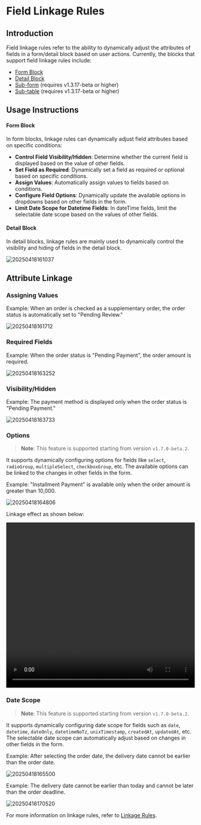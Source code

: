 # Field Linkage Rules

## Introduction

Field linkage rules refer to the ability to dynamically adjust the attributes of fields in a form/detail block based on user actions. Currently, the blocks that support field linkage rules include:

- [Form Block](/handbook/ui/blocks/data-blocks/form#%E8%81%94%E5%8A%A8%E8%A7%84%E5%88%99)
- [Detail Block](/handbook/ui/blocks/data-blocks/details#%E8%81%94%E5%8A%A8%E8%A7%84%E5%88%99)
- [Sub-form](/handbook/ui/fields/specific/nester) (requires v1.3.17-beta or higher)
- [Sub-table](/handbook/ui/fields/specific/sub-table) (requires v1.3.17-beta or higher)

## Usage Instructions

#### **Form Block**

In form blocks, linkage rules can dynamically adjust field attributes based on specific conditions:

- **Control Field Visibility/Hidden**: Determine whether the current field is displayed based on the value of other fields.
- **Set Field as Required**: Dynamically set a field as required or optional based on specific conditions.
- **Assign Values**: Automatically assign values to fields based on conditions.
- **Configure Field Options**: Dynamically update the available options in dropdowns based on other fields in the form.
- **Limit Date Scope for Datetime Fields**: In dateTime fields, limit the selectable date scope based on the values of other fields.

#### **Detail Block**

In detail blocks, linkage rules are mainly used to dynamically control the visibility and hiding of fields in the detail block.

![20250418161037](https://static-docs.nocobase.com/20250418161037.png)

## Attribute Linkage
### Assigning Values

Example: When an order is checked as a supplementary order, the order status is automatically set to "Pending Review."

![20250418161712](https://static-docs.nocobase.com/20250418161712.png)

### Required Fields

Example: When the order status is "Pending Payment", the order amount is required.

![20250418163252](https://static-docs.nocobase.com/20250418163252.png)

### Visibility/Hidden

Example: The payment method is displayed only when the order status is "Pending Payment."

![20250418163733](https://static-docs.nocobase.com/20250418163733.png)

### Options

> **Note**: This feature is supported starting from version `v1.7.0-beta.2`.

It supports dynamically configuring options for fields like `select`, `radioGroup`, `multipleSelect`, `checkboxGroup`, etc. The available options can be linked to the changes in other fields in the form.

Example: "Installment Payment" is available only when the order amount is greater than 10,000.

![20250418164806](https://static-docs.nocobase.com/20250418164806.png)

Linkage effect as shown below:

<video width="100%" height="440" controls>
      <source src="https://static-docs.nocobase.com/20250418164831.mp4" type="video/mp4">
</video>

### Date Scope

> **Note**: This feature is supported starting from version `v1.7.0-beta.2`.

It supports dynamically configuring date scope for fields such as `date`, `datetime`, `dateOnly`, `datetimeNoTz`, `unixTimestamp`, `createdAt`, `updatedAt`, etc. The selectable date scope can automatically adjust based on changes in other fields in the form.

Example: After selecting the order date, the delivery date cannot be earlier than the order date.

![20250418165500](https://static-docs.nocobase.com/20250418165500.png)

Example: The delivery date cannot be earlier than today and cannot be later than the order deadline.

![20250418170520](https://static-docs.nocobase.com/20250418170520.png)

For more information on linkage rules, refer to [Linkage Rules](/handbook/ui/linkage-rule).
